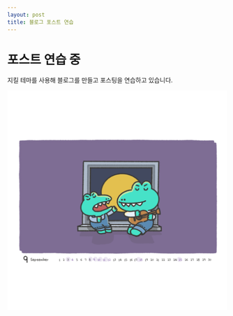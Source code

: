 ```yaml
---
layout: post
title: 블로그 포스트 연습
---
```


# 포스트 연습 중
지킬 테마를 사용해 블로그를 만들고 포스팅을 연습하고 있습니다.

![악어 이미지](/images/아고.png)
